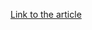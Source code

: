 [Link to the article](https://www.fireeye.com/blog/threat-research/2021/04/unc2447-sombrat-and-fivehands-ransomware-sophisticated-financial-threat.html)
